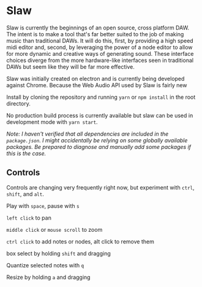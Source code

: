 # Slaw

Slaw is currently the beginnings of an open source, cross platform DAW. The intent is to make a tool
that's far better suited to the job of making music than traditional DAWs. It will do this, first, by
providing a high speed midi editor and, second, by leveraging the power of a node editor to allow
for more dynamic and creative ways of generating sound. These interface choices diverge from the more hardware-like
interfaces seen in traditional DAWs but seem like they will be far more effective.

Slaw was initially created on electron and is currently being developed against Chrome. Because
the Web Audio API used by Slaw is fairly new

Install by cloning the repository and running `yarn` or `npm install` in the root directory.

No production build process is currently available but slaw can be used in development mode with `yarn start`.

_Note: I haven't verified that all dependencies are included in the `package.json`. I might accidentally be relying on some globally available packages. Be prepared to diagnose and manually add some packages if this is the case._

## Controls

Controls are changing very frequently right now, but experiment with `ctrl`, `shift`, and `alt`.

Play with `space`, pause with `s`

`left click` to pan

`middle click` or `mouse scroll` to zoom

`ctrl click` to add notes or nodes, alt click to remove them

box select by holding `shift` and dragging

Quantize selected notes with `q`

Resize by holding `a` and dragging
